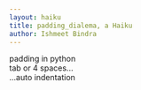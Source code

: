 ```yaml
---
layout: haiku
title: padding_dialema, a Haiku
author: Ishmeet Bindra
---
```


padding in python<br>
tab or 4 spaces...<br>
...auto indentation<br>

